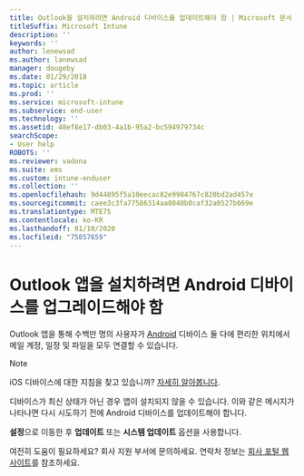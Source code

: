 ```yaml
---
title: Outlook을 설치하려면 Android 디바이스를 업데이트해야 함 | Microsoft 문서
titleSuffix: Microsoft Intune
description: ''
keywords: ''
author: lenewsad
ms.author: lanewsad
manager: dougeby
ms.date: 01/29/2018
ms.topic: article
ms.prod: ''
ms.service: microsoft-intune
ms.subservice: end-user
ms.technology: ''
ms.assetid: 48ef8e17-db03-4a1b-95a2-bc594979734c
searchScope:
- User help
ROBOTS: ''
ms.reviewer: vadona
ms.suite: ems
ms.custom: intune-enduser
ms.collection: ''
ms.openlocfilehash: 9d44895f5a10eecac82e9984767c820bd2ad457e
ms.sourcegitcommit: caee3c3fa77586314aa8040b0caf32a0527b669e
ms.translationtype: MTE75
ms.contentlocale: ko-KR
ms.lasthandoff: 01/10/2020
ms.locfileid: "75857659"
---
```

# <a name="you-need-to-update-your-android-device-to-install-the-outlook-app"></a>Outlook 앱을 설치하려면 Android 디바이스를 업그레이드해야 함

Outlook 앱을 통해 수백만 명의 사용자가 [Android](https://play.google.com/store/apps/details?id=com.microsoft.office.outlook) 디바이스 둘 다에 편리한 위치에서 메일 계정, 일정 및 파일을 모두 연결할 수 있습니다.

>[!NOTE]
> iOS 디바이스에 대한 지침을 찾고 있습니까? [자세히 알아봅니다](update-device-outlook-ios.md).

디바이스가 최신 상태가 아닌 경우 앱이 설치되지 않을 수 있습니다. 이와 같은 메시지가 나타나면 다시 시도하기 전에 Android 디바이스를 업데이트해야 합니다.

**설정**으로 이동한 후 **업데이트** 또는 **시스템 업데이트** 옵션을 사용합니다.

여전히 도움이 필요하세요? 회사 지원 부서에 문의하세요. 연락처 정보는 [회사 포털 웹 사이트](https://go.microsoft.com/fwlink/?linkid=2010980)를 참조하세요.
